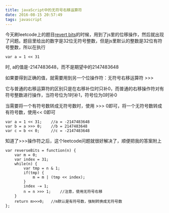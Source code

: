 ```yaml
---
title: javaScript中的无符号右移运算符
date: 2016-08-15 20:57:49
tags: javascript
---
```

今天刷leetcode上的题目[revert bits](https://leetcode.com/problems/reverse-bits/)的时候，用到了js里的位移操作，然后就出现了问题。题目里给出的数字是32位无符号整数，但是js里默认的整数是32位有符号整数，所以在执行

```
var a = 1 << 31
```

时, a的值是-2147483648，而不是期望中的2147483648

如果要得到正确的值，就需要用到另一个位操作符：无符号右移运算符 >>>

它与普通的右移运算符的区别只是在右移补位时只补0，而普通的右移操作符对有符号整数进行操作，当符号位为1时补1，符号位为0时补0

当需要将一个有符号数转成无符号数时，使用 >>> 0即可，将一个无符号数转成有符号数，使用<< 0即可

```
var a = 1 << 31;	//a = -2147483648
var b = a >>> 0;	//b = 2147483648
var c = b << 0;		//c = -2147483648
```

知道了>>>操作符之后，这个leetcode问题就很好解决了，顺便把我的答案附上

```
var reverseBits = function(n) {
    var m = 0;
    var index = 31;
    while(n) {
        var tmp = n & 1;
        if(tmp) {
            m = m | (tmp << index);
        }
        index -= 1;
        n = n >>> 1;	//注意，使用无符号右移
    }
    return m>>>0;	//m默认是有符号数，强制转换成无符号数
};
```